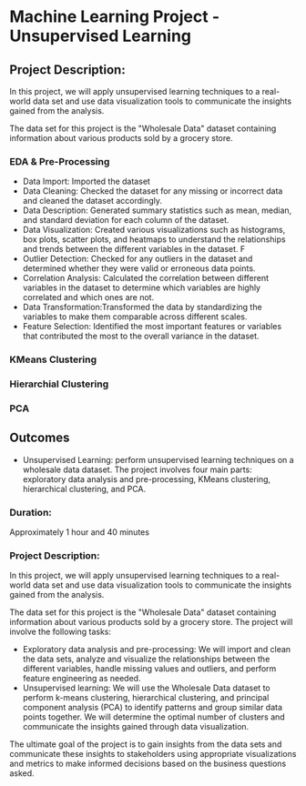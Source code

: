 # Machine Learning Project - Unsupervised Learning

## Project Description:
In this project, we will apply unsupervised learning techniques to a real-world data set and use data visualization tools to communicate the insights gained from the analysis.

The data set for this project is the "Wholesale Data" dataset containing information about various products sold by a grocery store.

### EDA & Pre-Processing
- Data Import: Imported the dataset 
- Data Cleaning: Checked the dataset for any missing or incorrect data and cleaned the dataset accordingly.
- Data Description: Generated summary statistics such as mean, median, and standard deviation for each column of the dataset. 
- Data Visualization: Created various visualizations such as histograms, box plots, scatter plots, and heatmaps to understand the relationships and trends between the different variables in the dataset. F
- Outlier Detection: Checked for any outliers in the dataset and determined whether they were valid or erroneous data points.
- Correlation Analysis: Calculated the correlation between different variables in the dataset to determine which variables are highly correlated and which ones are not.
- Data Transformation:Transformed the data by standardizing the variables to make them comparable across different scales.
- Feature Selection: Identified the most important features or variables that contributed the most to the overall variance in the dataset.



### KMeans Clustering



### Hierarchial Clustering




### PCA






## Outcomes
- Unsupervised Learning: perform unsupervised learning techniques on a wholesale data dataset. The project involves four main parts: exploratory data analysis and pre-processing, KMeans clustering, hierarchical clustering, and PCA.
### Duration:
Approximately 1 hour and 40 minutes
### Project Description:
In this project, we will apply unsupervised learning techniques to a real-world data set and use data visualization tools to communicate the insights gained from the analysis.

The data set for this project is the "Wholesale Data" dataset containing information about various products sold by a grocery store.
The project will involve the following tasks:

-	Exploratory data analysis and pre-processing: We will import and clean the data sets, analyze and visualize the relationships between the different variables, handle missing values and outliers, and perform feature engineering as needed.
-	Unsupervised learning: We will use the Wholesale Data dataset to perform k-means clustering, hierarchical clustering, and principal component analysis (PCA) to identify patterns and group similar data points together. We will determine the optimal number of clusters and communicate the insights gained through data visualization.

The ultimate goal of the project is to gain insights from the data sets and communicate these insights to stakeholders using appropriate visualizations and metrics to make informed decisions based on the business questions asked.
